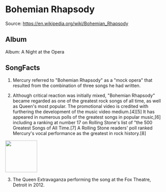 # Bohemian Rhapsody



Source: https://en.wikipedia.org/wiki/Bohemian_Rhapsody

## Album

Album:  A Night at the Opera

## SongFacts

1. Mercury referred to "Bohemian Rhapsody" as a "mock opera" that resulted from the combination of three songs he had written.

2. Although critical reaction was initially mixed, "Bohemian Rhapsody" became regarded as one of the greatest rock songs of all time, as well as Queen's most popular. The promotional video is credited with furthering the development of the music video medium.[4][5] It has appeared in numerous polls of the greatest songs in popular music,[6] including a ranking at number 17 on Rolling Stone's list of "the 500 Greatest Songs of All Time.[7] A Rolling Stone readers' poll ranked Mercury's vocal performance as the greatest in rock history.[8]

<img src="https://upload.wikimedia.org/wikipedia/commons/2/20/Bohemian_Rhapsody.jpg" height="100" width="100" />

3. The Queen Extravaganza performing the song at the Fox Theatre, Detroit in 2012.